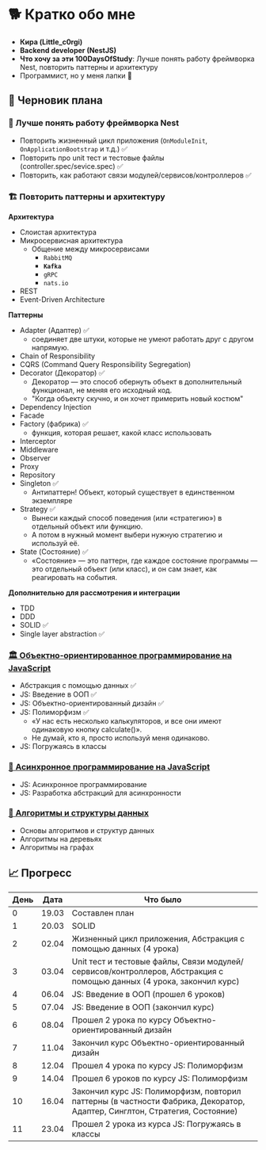 # 🐕 Кратко обо мне

- **Кира (Little_c0rgi)**
- **Backend developer (NestJS)**
- **Что хочу за эти 100DaysOfStudy**: Лучше понять работу фреймворка Nest, повторить паттерны и архитектуру
- Программист, но у меня лапки 🐾

## 📝 Черновик плана

### 🧠 Лучше понять работу фреймворка Nest

- Повторить жизненный цикл приложения (`OnModuleInit`, `OnApplicationBootstrap` и т.д.) ✅
- Повторить про unit тест и тестовые файлы (controller.spec/sevice.spec) ✅
- Повторить, как работают связи модулей/сервисов/контроллеров ✅

### 🏗️ Повторить паттерны и архитектуру

**Архитектура**

- Слоистая архитектура
- Микросервисная архитектура
  - Общение между микросервисами
    - `RabbitMQ`
    - **`Kafka`**
    - `gRPC`
    - `nats.io`
- REST
- Event-Driven Architecture

**Паттерны**

- Adapter (Адаптер) ✅
  - соединяет две штуки, которые не умеют работать друг с другом напрямую.
- Chain of Responsibility
- CQRS (Command Query Responsibility Segregation)
- Decorator (Декоратор) ✅
  - Декоратор — это способ обернуть объект в дополнительный функционал, не меняя его исходный код.
  - "Когда объекту скучно, и он хочет примерить новый костюм"
- Dependency Injection
- Facade
- Factory (фабрика) ✅
  - функция, которая решает, какой класс использовать
- Interceptor
- Middleware
- Observer
- Proxy
- Repository
- Singleton ✅
  - Антипаттерн! Объект, который существует в единственном экземпляре
- Strategy ✅
  - Вынеси каждый способ поведения (или «стратегию») в отдельный объект или функцию.
  - А потом в нужный момент выбери нужную стратегию и используй её.
- State (Состояние) ✅
  - «Состояние» — это паттерн, где каждое состояние программы — это отдельный объект (или класс), и он сам знает, как реагировать на события.

<!--
Рассмотреть еще эти, убрать лишнее:

Абстрактная фабрика
Мост
Композит
Посредник
Цепочка ответственности
Наблюдатель
Шаблонный метод
Посетитель

Рассмотреть паттерны из этого репозитория
https://github.com/Hexlet/patterns
-->

**Дополнительно для рассмотрения и интеграции**

- TDD
- DDD
- SOLID ✅
- Single layer abstraction ✅

### [🏛️ Объектно-ориентированное программирование на JavaScript](https://ru.hexlet.io/programs/js-oop)

- Абстракция с помощью данных ✅
- JS: Введение в ООП ✅
- JS: Объектно-ориентированный дизайн ✅
- JS: Полиморфизм ✅
  - «У нас есть несколько калькуляторов, и все они имеют одинаковую кнопку calculate()».
  - Не думай, кто я, просто используй меня одинаково.
- JS: Погружаясь в классы

### [🚀 Асинхронное программирование на JavaScript](https://ru.hexlet.io/programs/js-async)

- JS: Асинхронное программирование
- JS: Разработка абстракций для асинхронности

### [🔢 Алгоритмы и структуры данных](https://ru.hexlet.io/programs/algorithms)

- Основы алгоритмов и структур данных
- Алгоритмы на деревьях
- Алгоритмы на графах

## 📈 Прогресс

| День | Дата  | Что было                                                                                                                   |
| ---- | ----- | -------------------------------------------------------------------------------------------------------------------------- |
| 0    | 19.03 | Составлен план                                                                                                             |
| 1    | 20.03 | SOLID                                                                                                                      |
| 2    | 02.04 | Жизненный цикл приложения, Абстракция с помощью данных (4 урока)                                                           |
| 3    | 03.04 | Unit тест и тестовые файлы, Связи модулей/сервисов/контроллеров, Абстракция с помощью данных (4 урока, закончил курс)      |
| 4    | 06.04 | JS: Введение в ООП (прошел 6 уроков)                                                                                       |
| 5    | 07.04 | JS: Введение в ООП (закончил курс)                                                                                         |
| 6    | 08.04 | Прошел 2 урока по курсу Объектно-ориентированный дизайн                                                                    |
| 7    | 11.04 | Закончил курс Объектно-ориентированный дизайн                                                                              |
| 8    | 12.04 | Прошел 4 урока по курсу JS: Полиморфизм                                                                                    |
| 9    | 14.04 | Прошел 6 уроков по курсу JS: Полиморфизм                                                                                   |
| 10   | 16.04 | Закончил курс JS: Полиморфизм, повторил паттерны (в частности Фабрика, Декоратор, Адаптер, Синглтон, Cтратегия, Состояние) |
| 11   | 23.04 | Прошел 2 урока из курса JS: Погружаясь в классы                                                                            |
